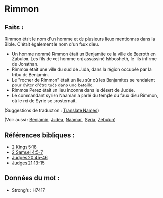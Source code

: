 # Rimmon

## Faits :

Rimmon était le nom d'un homme et de plusieurs lieux mentionnés dans la Bible. C'était également le nom d'un faux dieu.

* Un homme nommé Rimmon était un Benjamite de la ville de Beeroth en Zabulon. Les fils de cet homme ont assassiné Ishbosheth, le fils infirme de Jonathan.
* Rimmon était une ville du sud de Juda, dans la région occupée par la tribu de Benjamin.
* Le "rocher de Rimmon" était un lieu sûr où les Benjamites se rendaient pour éviter d'être tués dans une bataille.
* Rimmon Perez était un lieu inconnu dans le désert de Judée.
* Le commandant syrien Naaman a parlé du temple du faux dieu Rimmon, où le roi de Syrie se prosternait.

(Suggestions de traduction : [Translate Names](rc://en/ta/man/translate/translate-names))

(Voir aussi : [Benjamin](../names/benjamin.md), [Judea](../names/judea.md), [Naaman](../names/naaman.md), [Syria](../names/syria.md), [Zebulun](../names/zebulun.md))

## Références bibliques :

* [2 Kings 5:18](rc://en/tn/help/2ki/05/18)
* [2 Samuel 4:5-7](rc://en/tn/help/2sa/04/05)
* [Judges 20:45-46](rc://en/tn/help/jdg/20/45)
* [Judges 21:13-15](rc://en/tn/help/jdg/21/13)

## Données du mot :

* Strong's : H7417
